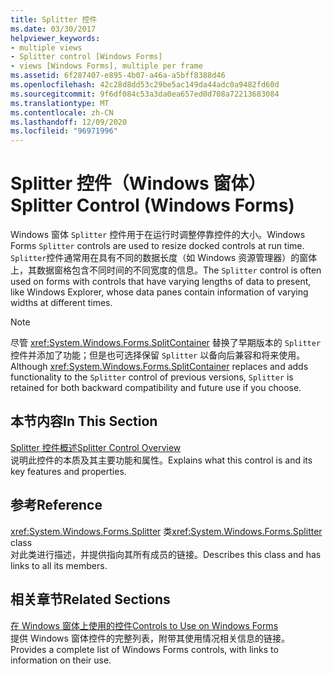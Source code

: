 ```yaml
---
title: Splitter 控件
ms.date: 03/30/2017
helpviewer_keywords:
- multiple views
- Splitter control [Windows Forms]
- views [Windows Forms], multiple per frame
ms.assetid: 6f287407-e895-4b07-a46a-a5bff8388d46
ms.openlocfilehash: 42c28d8dd53c29be5ac149da44adc0a9482fd60d
ms.sourcegitcommit: 9f6df084c53a3da0ea657ed0d708a72213683084
ms.translationtype: MT
ms.contentlocale: zh-CN
ms.lasthandoff: 12/09/2020
ms.locfileid: "96971996"
---
```

# <a name="splitter-control-windows-forms"></a><span data-ttu-id="631d4-102">Splitter 控件（Windows 窗体）</span><span class="sxs-lookup"><span data-stu-id="631d4-102">Splitter Control (Windows Forms)</span></span>
<span data-ttu-id="631d4-103">Windows 窗体 `Splitter` 控件用于在运行时调整停靠控件的大小。</span><span class="sxs-lookup"><span data-stu-id="631d4-103">Windows Forms `Splitter` controls are used to resize docked controls at run time.</span></span> <span data-ttu-id="631d4-104">`Splitter`控件通常用在具有不同的数据长度（如 Windows 资源管理器）的窗体上，其数据窗格包含不同时间的不同宽度的信息。</span><span class="sxs-lookup"><span data-stu-id="631d4-104">The `Splitter` control is often used on forms with controls that have varying lengths of data to present, like Windows Explorer, whose data panes contain information of varying widths at different times.</span></span>  
  
> [!NOTE]
> <span data-ttu-id="631d4-105">尽管 <xref:System.Windows.Forms.SplitContainer> 替换了早期版本的 `Splitter` 控件并添加了功能；但是也可选择保留 `Splitter` 以备向后兼容和将来使用。</span><span class="sxs-lookup"><span data-stu-id="631d4-105">Although <xref:System.Windows.Forms.SplitContainer> replaces and adds functionality to the `Splitter` control of previous versions, `Splitter` is retained for both backward compatibility and future use if you choose.</span></span>  
  
## <a name="in-this-section"></a><span data-ttu-id="631d4-106">本节内容</span><span class="sxs-lookup"><span data-stu-id="631d4-106">In This Section</span></span>  
 [<span data-ttu-id="631d4-107">Splitter 控件概述</span><span class="sxs-lookup"><span data-stu-id="631d4-107">Splitter Control Overview</span></span>](splitter-control-overview-windows-forms.md)  
 <span data-ttu-id="631d4-108">说明此控件的本质及其主要功能和属性。</span><span class="sxs-lookup"><span data-stu-id="631d4-108">Explains what this control is and its key features and properties.</span></span>  
  
## <a name="reference"></a><span data-ttu-id="631d4-109">参考</span><span class="sxs-lookup"><span data-stu-id="631d4-109">Reference</span></span>  
 <span data-ttu-id="631d4-110"><xref:System.Windows.Forms.Splitter> 类</span><span class="sxs-lookup"><span data-stu-id="631d4-110"><xref:System.Windows.Forms.Splitter> class</span></span>  
 <span data-ttu-id="631d4-111">对此类进行描述，并提供指向其所有成员的链接。</span><span class="sxs-lookup"><span data-stu-id="631d4-111">Describes this class and has links to all its members.</span></span>  
  
## <a name="related-sections"></a><span data-ttu-id="631d4-112">相关章节</span><span class="sxs-lookup"><span data-stu-id="631d4-112">Related Sections</span></span>  
 [<span data-ttu-id="631d4-113">在 Windows 窗体上使用的控件</span><span class="sxs-lookup"><span data-stu-id="631d4-113">Controls to Use on Windows Forms</span></span>](controls-to-use-on-windows-forms.md)  
 <span data-ttu-id="631d4-114">提供 Windows 窗体控件的完整列表，附带其使用情况相关信息的链接。</span><span class="sxs-lookup"><span data-stu-id="631d4-114">Provides a complete list of Windows Forms controls, with links to information on their use.</span></span>
